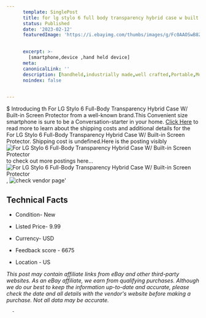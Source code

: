 ```yaml
---
      template: SinglePost
      title: for lg stylo 6 full body transparency hybrid case w built in screen protector
      status: Published
      date: '2023-02-12'
      featuredImage: 'https://i.ebayimg.com/thumbs/images/g/Fc0AAOSwB8ZfBXGN/s-l225.jpg'
       

      excerpt: >-
        [smartphone,device ,hand held device]
      meta:
      canonicalLink: ''
      description: [handheld,industrially made,well crafted,Portable,Mobile,Compact,Convenient,Lightweight,Maneuverable,Man-portable,Miniature,Carriable,Hand-held,Light,Holdable,Transportable,Mobile device,Pocket-sized,On-the-go,Wireless,Cordless,Compact size,Convenient size, smartphone,device ,hand held device]
      noindex: false
      

---
```

$
      Introducing th For LG Stylo 6 Full-Body Transparency Hybrid Case W/ Built-in Screen Protector from a well-known brand.This Convenient size smartphone is sure to be a Conversation-starter in your home. [Click Here](https://www.ebay.com/itm/264789039883?hash=item3da6a81b0b%3Ag%3AFc0AAOSwB8ZfBXGN&mkevt=1&mkcid=1&mkrid=711-53200-19255-0&campid=%253CePNCampaignId%253E&customid=%253CreferenceId%253E&toolid=10049) to read more to learn about the shipping costs and additional details for the For LG Stylo 6 Full-Body Transparency Hybrid Case W/ Built-in Screen Protector. Shipping cost is undefined.Here is the posting visibly ![For LG Stylo 6 Full-Body Transparency Hybrid Case W/ Built-in Screen Protector](https://i.ebayimg.com/thumbs/images/g/Fc0AAOSwB8ZfBXGN/s-l225.jpg) to check out more postings here... ![For LG Stylo 6 Full-Body Transparency Hybrid Case W/ Built-in Screen Protector](https://i.ebayimg.com/images/g/Fc0AAOSwB8ZfBXGN/s-l1200.jpg), ![check vendor page](https://origin-galleryplus.ebayimg.com/ws/web/264789039883_2_0_1/225x225.jpg,https://origin-galleryplus.ebayimg.com/ws/web/264789039883_3_0_1/225x225.jpg,https://origin-galleryplus.ebayimg.com/ws/web/264789039883_4_0_1/225x225.jpg,https://origin-galleryplus.ebayimg.com/ws/web/264789039883_5_0_1/225x225.jpg,https://origin-galleryplus.ebayimg.com/ws/web/264789039883_6_0_1/225x225.jpg,https://origin-galleryplus.ebayimg.com/ws/web/264789039883_7_0_1/225x225.jpg)'

      

 ## Technical Facts 



     
      

 - Condition- New 


      

 - Listed Price- 9.99 


      

 - Currency- USD 


      

 - Feedback score - 6675 


      

 - Location - US 


      
      

 *_This post may contain affiliate links from eBay and other third-party websites. As an eBay affiliate, we earn from qualifying purchases. Although we do our best to keep the information up-to-date and accurate, please check the date and all details with the vendor's website before making a purchase. Not all data may be accurate._*




      -
